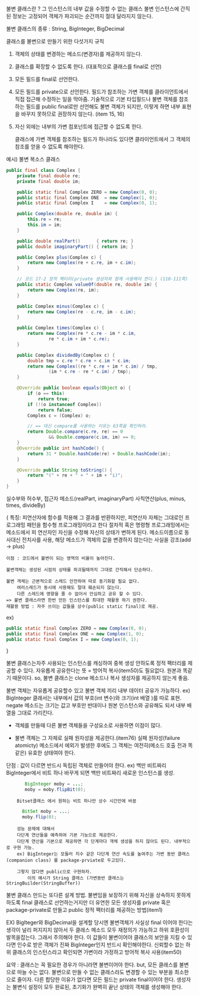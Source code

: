 
불변 클래스란 ? 그 인스턴스의 내부 값을 수정할 수 없는 클래스
불변 인스턴스에 간직된 정보는 고정되어 객체가 파괴되는 순간까지 절대 달라지지 않는다.

불변 클래스의 종류 : String, BigInteger, BigDecimal

클래스를 불변으로 만들기 위한 다섯가지 규칙

1. 객체의 상태를 변경하는 메소드(변경자)를 제공하지 않는다.

2. 클래스를 확장할 수 없도록 한다. (대표적으로 클래스를 final로 선언)

3. 모든 필드를 final로 선언한다.

4. 모든 필드를 private으로 선언한다.
	필드가 참조하는 가변 객체를 클라이언트에서 직접 접근해 수정하는 일을 막아줌. 
	기술적으로 기본 타입필드나 불변 객체를 참조하는 필드를 public final로만 선언해도 불변 객체가 되지만, 
	이렇게 하면 내부 표현을 바꾸지 못하므로 권장하지 않는다. (item 15, 16)  
	
5. 자신 외에는 내부의 가변 컴포넌트에 접근할 수 없도록 한다.
   
	클래스에 가변 객체를 참조하는 필드가 하나라도 있다면 클라이언트에서 그 객체의 참조를 얻을 수 없도록 해야한다.
	
예시) 불변 복소스 클래스
```java
public final class Complex {
    private final double re;
    private final double im;

    public static final Complex ZERO = new Complex(0, 0);
    public static final Complex ONE  = new Complex(1, 0);
    public static final Complex I    = new Complex(0, 1);

    public Complex(double re, double im) {
        this.re = re;
        this.im = im;
    }

    public double realPart()      { return re; }
    public double imaginaryPart() { return im; }

    public Complex plus(Complex c) {
        return new Complex(re + c.re, im + c.im);
    }

    // 코드 17-2 정적 팩터리(private 생성자와 함께 사용해야 한다.) (110-111쪽)
    public static Complex valueOf(double re, double im) {
        return new Complex(re, im);
    }

    public Complex minus(Complex c) {
        return new Complex(re - c.re, im - c.im);
    }

    public Complex times(Complex c) {
        return new Complex(re * c.re - im * c.im,
                re * c.im + im * c.re);
    }

    public Complex dividedBy(Complex c) {
        double tmp = c.re * c.re + c.im * c.im;
        return new Complex((re * c.re + im * c.im) / tmp,
                (im * c.re - re * c.im) / tmp);
    }

    @Override public boolean equals(Object o) {
        if (o == this)
            return true;
        if (!(o instanceof Complex))
            return false;
        Complex c = (Complex) o;

        // == 대신 compare를 사용하는 이유는 63쪽을 확인하라.
        return Double.compare(c.re, re) == 0
                && Double.compare(c.im, im) == 0;
    }
    @Override public int hashCode() {
        return 31 * Double.hashCode(re) + Double.hashCode(im);
    }

    @Override public String toString() {
        return "(" + re + " + " + im + "i)";
    }
}


```

실수부와 허수부, 
접근자 메소드(realPart, imaginaryPart)
사칙연산(plus, minus, times, divideBy)


{
	특징: 
	피연산자에 함수를 적용해 그 결과를 반환하지만, 피연산자 자체는 그대로인 프로그래밍 패턴을 함수형 프로그래밍이라고 한다
		절차적 혹은 명령형 프로그래밍에서는 메소드에서 피 연산자인 자신을 수정해 자신의 상태가 변하게 된다.
	메소드이름으로 동사대신 전치사를 사용, 해당 메소드가 객체의 값을 변경하지 않는다는 사실을 강조(add -> plus)
	
	이점 : 코드에서 불변이 되는 영역의 비율이 높아진다. 
	
	불변객체는 생성된 시점의 상태를 파괴될때까지 그대로 간직해서 단순하다.
	
	불변 객체는 근본적으로 스레드 안전하여 따로 동기화할 필요 없다.
		여러스레드가 동시에 사용해도 절대 훼손되지 않는다.
		다른 스레드에 영향을 줄 수 없어서 안심하고 공유 할 수 있다.
	=> 불변 클래스라면 한번 만든 인스턴스를 최대한 재활용 하기 권한다.
	재활용 방법 : 자주 쓰이는 값들을 상수(public static final)로 제공.
	
ex) 
```java
public static final Complex ZERO = new Complex(0, 0);
public static final Complex ONE = new Complex(1, 0);
public static final Complex I = new Complex(0, 1);
```

}

불변 클래스는자주 사용되는 인스턴스를 캐싱하여 중복 생성 안하도록 정적 팩터리를 제공할 수 있다.
자유롭게 공유한다는 뜻 = 방어적 복사(item50)도 필요없다.
원본과 똑같기 때문이다.
so, 불변 클래스는 clone 메소드나 복사 생성자를 제공하지 않는게 좋음.

불변 객체는 자유롭게 공유할수 있고 불변 객체 끼리 내부 데이터 공유가 가능하다.
ex) BigInteger 클래서는 내부에서 값의 부호(int 변수)와 크기(int 배열 )를 따로 표현.
negate 메소드는 크기는 값고 부호만 반대이나 원본 인스턴스와 공유해도 되서 내부 배열을 그대로 가리킨다.

- 객체를 만들때 다른 불변 객체들을 구성요소로 사용하면 이점이 많다.

- 불변 객체는 그 자체로 실패 원자성을 제공한다.(item76)
	실패 원자성(failure atomicty) 메소드에서 에외가 발생한 후에도 그 객체는 여전히(메소드 호출 전과 똑같은) 유효한 상태여야 한다.

단점 : 값이 다르면 반드시 독립된 객체로 만들어야 한다.
	ex) 백만 비트짜리 BigInteger에서 비트 하나 바꾸게 되면 백만 비트짜리 새로운 인스턴스를 생성.
 ```java
		BigInteger moby = ...;
		moby = moby.flipBit(0);
```		
		Bitset클래스 에서 원하는 비트 하나만 상수 시간안에 바꿈

  ```java
		BitSet moby = ...;
		moby.flip(0);
```
		
		성능 문제에 대해서 
		다단계 연산들을 예측하여 기본 기능으로 제공한다.
		다단계 연산을 기본으로 제공하면 각 단계마다 객체 생성을 하지 않아도 된다. 내부적으로 구현 가능.
		ex) BigInteger는 모둘러 지수 같은 다단계 연산 속도를 높여주는 가변 동반 클래스(companion class) 를 package-prviate로 두고있다.
		
		그렇지 않다면 public으로 구현하자.
			이의 예시가 String 클래스 (가변동반 클래스는 StringBuilder(StringBuffer))
	
 불변 클래스 만드는 또다른 설계 방법.
 불변임을 보장하기 위해 자신을 상속하지 못하게 하도록 final 클래스로 선언하는거지만 더 유연한
	모든 생성자를 private 혹은 package-private로 만들고 public 정적 팩터리를 제공하는 방법(item1)
	
EX) BigIteger와 BigDecimal을 설계할 당시엔 불변객체가 사실상 final 이어야 한다는 생각이 널리 퍼지지지 않아서 
두 클래스 메소드 모두 재정의가 가능하고 하위 호환성이 발목을잡는다. 그래서 주의해야 한다.
이 값들이 불변이어야 클래스의 보안을 지킬 수 있다면 인수로 받은 객체가 진짜 BigInteger인지 반드시 확인해야한다.
	신뢰할수 없는 하위 클래스의 인스턴스라고 확인되면 가변이라 가정하고 방어적 복사 사용(item50)
	
	
요약 : 클래스는 꼭 필요한 경우가 아니라면 불변이어야 한다.
	but, 모든 클래스를 불변으로 마늘 수는 없다. 불변으로 만들 수 없는 클래스라도 변경할 수 있는 부분을 최소한으로 줄이자.
	다른 합당한 이유가 없다면 모든 필드는 private final이어야 한다.
	생성자는 불변식 설정이 모두 완료된, 초기화가 완벽히 끝난 상태의 객체를 생성해야 한다.
